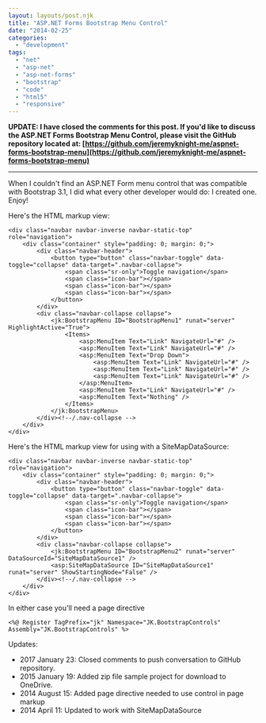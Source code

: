 ```yaml
---
layout: layouts/post.njk
title: "ASP.NET Forms Bootstrap Menu Control"
date: "2014-02-25"
categories: 
  - "development"
tags: 
  - "net"
  - "asp-net"
  - "asp-net-forms"
  - "bootstrap"
  - "code"
  - "html5"
  - "responsive"
---
```


**UPDATE: I have closed the comments for this post. If you'd like to discuss the ASP.NET Forms Bootstrap Menu Control, please visit the GitHub repository located at: [https://github.com/jeremyknight-me/aspnet-forms-bootstrap-menu](https://github.com/jeremyknight-me/aspnet-forms-bootstrap-menu)**

* * *

When I couldn't find an ASP.NET Form menu control that was compatible with Bootstrap 3.1, I did what every other developer would do: I created one. Enjoy!

Here's the HTML markup view:

``` aspnet
<div class="navbar navbar-inverse navbar-static-top" role="navigation">
    <div class="container" style="padding: 0; margin: 0;">
        <div class="navbar-header">
            <button type="button" class="navbar-toggle" data-toggle="collapse" data-target=".navbar-collapse">
                <span class="sr-only">Toggle navigation</span>
                <span class="icon-bar"></span>
                <span class="icon-bar"></span>
                <span class="icon-bar"></span>
            </button>
        </div>
        <div class="navbar-collapse collapse">
            <jk:BootstrapMenu ID="BootstrapMenu1" runat="server" HighlightActive="True">
                <Items>
                    <asp:MenuItem Text="Link" NavigateUrl="#" />
                    <asp:MenuItem Text="Link" NavigateUrl="#" />
                    <asp:MenuItem Text="Drop Down">
                        <asp:MenuItem Text="Link" NavigateUrl="#" />
                        <asp:MenuItem Text="Link" NavigateUrl="#" />
                        <asp:MenuItem Text="Link" NavigateUrl="#" />
                    </asp:MenuItem>
                    <asp:MenuItem Text="Link" NavigateUrl="#" />
                    <asp:MenuItem Text="Nothing" />
                </Items>
            </jk:BootstrapMenu>
        </div><!--/.nav-collapse -->
    </div>
</div>
```

Here's the HTML markup view for using with a SiteMapDataSource:

``` aspnet
<div class="navbar navbar-inverse navbar-static-top" role="navigation">
    <div class="container" style="padding: 0; margin: 0;">
        <div class="navbar-header">
            <button type="button" class="navbar-toggle" data-toggle="collapse" data-target=".navbar-collapse">
                <span class="sr-only">Toggle navigation</span>
                <span class="icon-bar"></span>
                <span class="icon-bar"></span>
                <span class="icon-bar"></span>
            </button>
        </div>
        <div class="navbar-collapse collapse">
            <jk:BootstrapMenu ID="BootstrapMenu2" runat="server" DataSourceId="SiteMapDataSource1" />
            <asp:SiteMapDataSource ID="SiteMapDataSource1" runat="server" ShowStartingNode="False" />
        </div><!--/.nav-collapse -->
    </div>
</div>
```

In either case you'll need a page directive

``` aspnet
<%@ Register TagPrefix="jk" Namespace="JK.BootstrapControls" Assembly="JK.BootstrapControls" %>
```

Updates:

- 2017 January 23: Closed comments to push conversation to GitHub repository.
- 2015 January 19: Added zip file sample project for download to OneDrive.
- 2014 August 15: Added page directive needed to use control in page markup
- 2014 April 11: Updated to work with SiteMapDataSource
